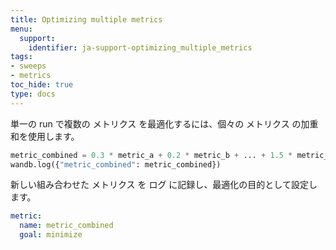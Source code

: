 ```yaml
---
title: Optimizing multiple metrics
menu:
  support:
    identifier: ja-support-optimizing_multiple_metrics
tags:
- sweeps
- metrics
toc_hide: true
type: docs
---
```


単一の run で複数の メトリクス を最適化するには、個々の メトリクス の加重和を使用します。

```python
metric_combined = 0.3 * metric_a + 0.2 * metric_b + ... + 1.5 * metric_n
wandb.log({"metric_combined": metric_combined})
```

新しい組み合わせた メトリクス を ログ に記録し、最適化の目的として設定します。

```yaml
metric:
  name: metric_combined
  goal: minimize
```
